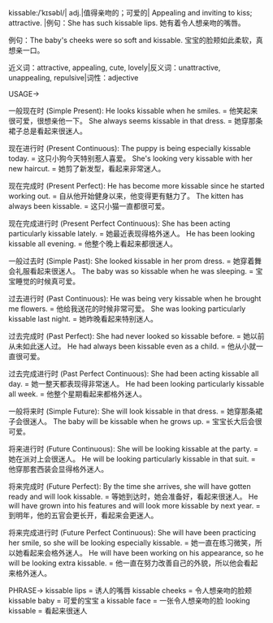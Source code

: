 kissable:/ˈkɪsəbl/| adj.|值得亲吻的；可爱的| Appealing and inviting to kiss; attractive. |例句：She has such kissable lips. 她有着令人想亲吻的嘴唇。

例句：The baby's cheeks were so soft and kissable. 宝宝的脸颊如此柔软，真想亲一口。

近义词：attractive, appealing, cute, lovely|反义词：unattractive, unappealing, repulsive|词性：adjective


USAGE->

一般现在时 (Simple Present):
He looks kissable when he smiles. = 他笑起来很可爱，很想亲他一下。
She always seems kissable in that dress. = 她穿那条裙子总是看起来很迷人。


现在进行时 (Present Continuous):
The puppy is being especially kissable today. = 这只小狗今天特别惹人喜爱。
She's looking very kissable with her new haircut. = 她剪了新发型，看起来非常迷人。


现在完成时 (Present Perfect):
He has become more kissable since he started working out. = 自从他开始健身以来，他变得更有魅力了。
The kitten has always been kissable. = 这只小猫一直都很可爱。


现在完成进行时 (Present Perfect Continuous):
She has been acting particularly kissable lately. = 她最近表现得格外迷人。
He has been looking kissable all evening. = 他整个晚上看起来都很迷人。


一般过去时 (Simple Past):
She looked kissable in her prom dress. = 她穿着舞会礼服看起来很迷人。
The baby was so kissable when he was sleeping. = 宝宝睡觉的时候真可爱。


过去进行时 (Past Continuous):
He was being very kissable when he brought me flowers. = 他给我送花的时候非常可爱。
She was looking particularly kissable last night. = 她昨晚看起来特别迷人。


过去完成时 (Past Perfect):
She had never looked so kissable before. = 她以前从未如此迷人过。
He had always been kissable even as a child. = 他从小就一直很可爱。


过去完成进行时 (Past Perfect Continuous):
She had been acting kissable all day. = 她一整天都表现得非常迷人。
He had been looking particularly kissable all week. = 他整个星期看起来都格外迷人。


一般将来时 (Simple Future):
She will look kissable in that dress. = 她穿那条裙子会很迷人。
The baby will be kissable when he grows up. = 宝宝长大后会很可爱。


将来进行时 (Future Continuous):
She will be looking kissable at the party. =  她在派对上会很迷人。
He will be looking particularly kissable in that suit. = 他穿那套西装会显得格外迷人。


将来完成时 (Future Perfect):
By the time she arrives, she will have gotten ready and will look kissable. = 等她到达时，她会准备好，看起来很迷人。
He will have grown into his features and will look more kissable by next year. = 到明年，他的五官会更长开，看起来会更迷人。


将来完成进行时 (Future Perfect Continuous):
She will have been practicing her smile, so she will be looking especially kissable. = 她一直在练习微笑，所以她看起来会格外迷人。
He will have been working on his appearance, so he will be looking extra kissable. = 他一直在努力改善自己的外貌，所以他会看起来格外迷人。




PHRASE->
kissable lips = 诱人的嘴唇
kissable cheeks = 令人想亲吻的脸颊
kissable baby = 可爱的宝宝
a kissable face = 一张令人想亲吻的脸
looking kissable = 看起来很迷人
